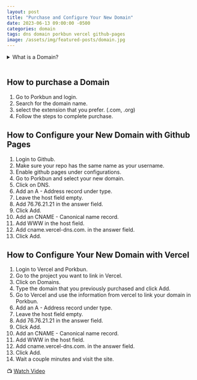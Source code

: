 ```yaml
---
layout: post
title: "Purchase and Configure Your New Domain"
date: 2023-06-13 09:00:00 -0500
categories: domain
tags: dns domain porkbun vercel github-pages
image: /assets/img/featured-posts/domain.jpg
---
```


<!-- Dropdown in Markdown: https://gist.github.com/citrusui/07978f14b11adada364ff901e27c7f61 -->

<details>
<summary>
What is a Domain?
</summary>
<br>
Watch this video to learn more about Domain and how to use them.
<br>

{% include embed/youtube.html id='VwpP8PUzqLw' %}

By: Eli the Computer Guy

</details>
<br>

## How to purchase a Domain

1. Go to Porkbun and login.
2. Search for the domain name.
3. select the extension that you prefer. (.com, .org)
4. Follow the steps to complete purchase.

## How to Configure your New Domain with Github Pages

1. Login to Github.
2. Make sure your repo has the same name as your username.
3. Enable github pages under configurations.
4. Go to Porkbun and select your new domain.
5. Click on DNS.
6. Add an A - Address record under type.
7. Leave the host field empty.
8. Add 76.76.21.21 in the answer field.
9. Click Add.
10. Add an CNAME - Canonical name record.
11. Add WWW in the host field.
12. Add cname.vercel-dns.com. in the answer field.
13. Click Add.

## How to Configure Your New Domain with Vercel

1. Login to Vercel and Porkbun.
2. Go to the project you want to link in Vercel.
3. Click on Domains.
4. Type the domain that you previously purchased and click Add.
5. Go to Vercel and use the information from vercel to link your domain in Porkbun.
6. Add an A - Address record under type.
7. Leave the host field empty.
8. Add 76.76.21.21 in the answer field.
9. Click Add.
10. Add an CNAME - Canonical name record.
11. Add WWW in the host field.
12. Add cname.vercel-dns.com. in the answer field.
13. Click Add.
14. Wait a couple minutes and visit the site.

📺 [Watch Video](https://www.youtube.com/watch?v=W3jKJ3V_4V4)
